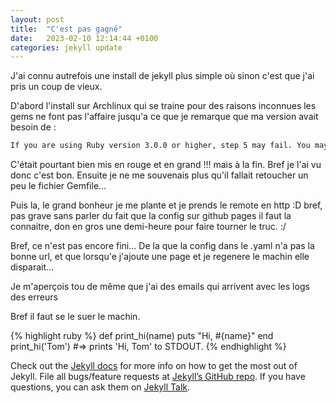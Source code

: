 ```yaml
---
layout: post
title:  "C'est pas gagné"
date:   2023-02-10 12:14:44 +0100
categories: jekyll update
---
```


J'ai connu autrefois une install de jekyll plus simple où sinon c'est que j'ai pris un coup de vieux.

D'abord l'install sur Archlinux qui se traine pour des raisons inconnues les gems ne font pas l'affaire jusqu'a ce que je remarque que ma version avait besoin de : 

```bash
If you are using Ruby version 3.0.0 or higher, step 5 may fail. You may fix it by adding webrick to your dependencies: bundle add webrick
```

C'était pourtant bien mis en rouge et en grand !!! mais à la fin. Bref je l'ai vu donc c'est bon. Ensuite je ne me souvenais plus qu'il fallait retoucher un peu le fichier Gemfile...  

Puis la, le grand bonheur je me plante et je prends le remote en http :D bref, pas grave sans parler du fait que la config sur github pages il faut la connaitre, don en gros une demi-heure pour faire tourner le truc. :/

Bref, ce n'est pas encore fini... De la que la config dans le .yaml n'a pas la bonne url, et que lorsqu'e j'ajoute une page et je regenere le machin elle disparait... 

Je m'aperçois tou de même que j'ai des emails qui arrivent avec les logs des erreurs

Bref il faut se le suer le machin.

{% highlight ruby %}
def print_hi(name)
  puts "Hi, #{name}"
end
print_hi('Tom')
#=> prints 'Hi, Tom' to STDOUT.
{% endhighlight %}

Check out the [Jekyll docs][jekyll-docs] for more info on how to get the most out of Jekyll. File all bugs/feature requests at [Jekyll’s GitHub repo][jekyll-gh]. If you have questions, you can ask them on [Jekyll Talk][jekyll-talk].

[jekyll-docs]: https://jekyllrb.com/docs/home
[jekyll-gh]:   https://github.com/jekyll/jekyll
[jekyll-talk]: https://talk.jekyllrb.com/
